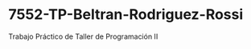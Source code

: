 7552-TP-Beltran-Rodriguez-Rossi
===============================

Trabajo Práctico de Taller de Programación II
